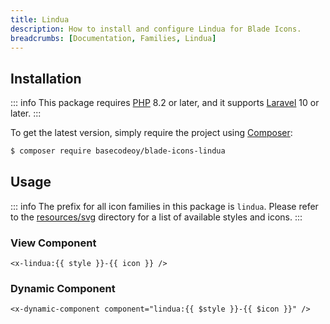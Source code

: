 ```yaml
---
title: Lindua
description: How to install and configure Lindua for Blade Icons.
breadcrumbs: [Documentation, Families, Lindua]
---
```


## Installation

::: info
This package requires [PHP](https://www.php.net/) 8.2 or later, and it supports [Laravel](https://laravel.com/) 10 or later.
:::

To get the latest version, simply require the project using [Composer](https://getcomposer.org/):

```bash
$ composer require basecodeoy/blade-icons-lindua
```

## Usage

::: info
The prefix for all icon families in this package is `lindua`. Please refer to the [resources/svg](https://github.com/basecodeoy/blade-icons-lindua/tree/main/resources/svg) directory for a list of available styles and icons.
:::

### View Component

```blade
<x-lindua:{{ style }}-{{ icon }} />
```

### Dynamic Component

```blade
<x-dynamic-component component="lindua:{{ $style }}-{{ $icon }}" />
```
